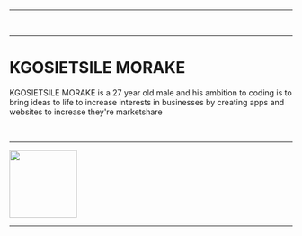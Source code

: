 <!DOCTYPE html>
<html>
<head>
</head>
<body>
<br>
<hr>
<br>
<hr>
<h1>KGOSIETSILE MORAKE </h1>
<p>KGOSIETSILE MORAKE is a 27 year old male and his ambition to coding is to bring ideas to life
to increase interests in businesses by creating apps and websites to increase they're marketshare  </p>
<br>
<hr>
</body> 
<img src=. /storage/emulated/0/logo/logos/Picsart_24-04-04_13-43-11-669.png￼Enter"height="100"width="120"><hr>
</html>

